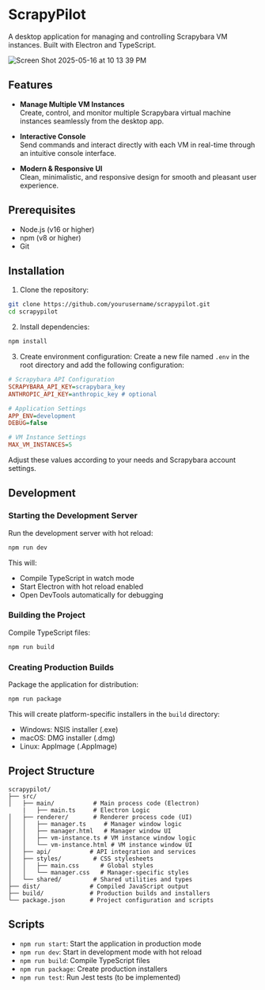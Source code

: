 # ScrapyPilot

A desktop application for managing and controlling Scrapybara VM instances. Built with Electron and TypeScript. 

![Screen Shot 2025-05-16 at 10 13 39 PM](https://github.com/user-attachments/assets/54825720-fa0c-4e5a-9688-8867f8d59f11)

## Features

- **Manage Multiple VM Instances**  
  Create, control, and monitor multiple Scrapybara virtual machine instances seamlessly from the desktop app.

- **Interactive Console**  
  Send commands and interact directly with each VM in real-time through an intuitive console interface.

- **Modern & Responsive UI**  
  Clean, minimalistic, and responsive design for smooth and pleasant user experience.

## Prerequisites

- Node.js (v16 or higher)
- npm (v8 or higher)
- Git

## Installation

1. Clone the repository:
```bash
git clone https://github.com/yourusername/scrapypilot.git
cd scrapypilot
```

2. Install dependencies:
```bash
npm install
```

3. Create environment configuration:
Create a new file named `.env` in the root directory and add the following configuration:

```ini
# Scrapybara API Configuration
SCRAPYBARA_API_KEY=scrapybara_key
ANTHROPIC_API_KEY=anthropic_key # optional

# Application Settings
APP_ENV=development
DEBUG=false

# VM Instance Settings
MAX_VM_INSTANCES=5
```

Adjust these values according to your needs and Scrapybara account settings.

## Development

### Starting the Development Server

Run the development server with hot reload:
```bash
npm run dev
```

This will:
- Compile TypeScript in watch mode
- Start Electron with hot reload enabled
- Open DevTools automatically for debugging

### Building the Project

Compile TypeScript files:
```bash
npm run build
```

### Creating Production Builds

Package the application for distribution:
```bash
npm run package
```

This will create platform-specific installers in the `build` directory:
- Windows: NSIS installer (.exe)
- macOS: DMG installer (.dmg)
- Linux: AppImage (.AppImage)

## Project Structure

```
scrapypilot/
├── src/
│   ├── main/           # Main process code (Electron)
    |   ├── main.ts     # Electron Logic
│   ├── renderer/       # Renderer process code (UI)
│   │   ├── manager.ts     # Manager window logic
│   │   ├── manager.html   # Manager window UI
│   │   ├── vm-instance.ts # VM instance window logic
│   │   └── vm-instance.html # VM instance window UI
│   ├── api/           # API integration and services
│   ├── styles/         # CSS stylesheets
│   │   ├── main.css      # Global styles
│   │   └── manager.css   # Manager-specific styles
│   └── shared/         # Shared utilities and types
├── dist/              # Compiled JavaScript output
├── build/             # Production builds and installers
└── package.json       # Project configuration and scripts
```

## Scripts

- `npm run start`: Start the application in production mode
- `npm run dev`: Start in development mode with hot reload
- `npm run build`: Compile TypeScript files
- `npm run package`: Create production installers
- `npm run test`: Run Jest tests (to be implemented)
